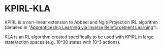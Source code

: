 # KPIRL-KLA
KPIRL is a non-linear extension to Abbeel and Ng's Projection IRL algorithm (detailed in "[Apprenticeship Learning via Inverse Reinforcement Learning](https://dl.acm.org/citation.cfm?id=1015430)").

KLA is an RL algorithm created specifically to be used with KPIRL in large state/action spaces (e.g. 10^30 states with 10^3 actions).


